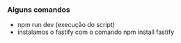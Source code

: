 ### Alguns comandos

* npm run dev (execução do script)
* instalamos o fastify com o comando npm install fastify